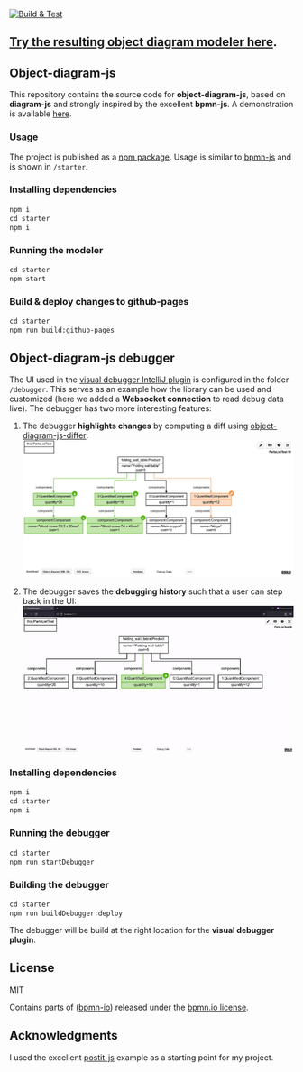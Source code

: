 [![Build & Test](https://github.com/timKraeuter/object-diagram-js/actions/workflows/ci.yml/badge.svg)](https://github.com/timKraeuter/object-diagram-js/actions/workflows/ci.yml)

## [Try the resulting object diagram modeler here](https://timkraeuter.com/object-diagram-js/).

## Object-diagram-js

This repository contains the source code for **object-diagram-js**, based on **diagram-js** and strongly inspired by the excellent **bpmn-js**.
A demonstration is available [here](https://timkraeuter.com/object-diagram-js/).

### Usage

The project is published as a [npm package](https://www.npmjs.com/package/object-diagram-js).
Usage is similar to [bpmn-js](https://github.com/bpmn-io/bpmn-js) and is shown in `/starter`.

### Installing dependencies

```console
npm i
cd starter
npm i
```

### Running the modeler

```console
cd starter
npm start
```

### Build & deploy changes to github-pages

```console
cd starter
npm run build:github-pages
```

## Object-diagram-js debugger

The UI used in the [visual debugger IntelliJ plugin](https://plugins.jetbrains.com/plugin/16851-visual-debugger) is configured in the folder `/debugger`.
This serves as an example how the library can be used and customized (here we added a **Websocket connection** to read debug data live).
The debugger has two more interesting features:

1. The debugger **highlights changes** by computing a diff using [object-diagram-js-differ](https://github.com/timKraeuter/object-diagram-js-differ):
   ![PNG showing a diff](documentation/diff.png)

2. The debugger saves the **debugging history** such that a user can step back in the UI:
   ![Gif showing the history feature](documentation/steps.gif)

### Installing dependencies

```console
npm i
cd starter
npm i
```

### Running the debugger

```console
cd starter
npm run startDebugger
```

### Building the debugger

```console
cd starter
npm run buildDebugger:deploy
```

The debugger will be build at the right location for the **visual debugger plugin**.

## License

MIT

Contains parts of ([bpmn-io](https://github.com/bpmn-io)) released under the [bpmn.io license](http://bpmn.io/license).

## Acknowledgments

I used the excellent [postit-js](https://github.com/pinussilvestrus/postit-js) example as a starting point for my project.

